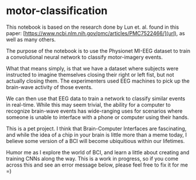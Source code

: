 # motor-classification
This notebook is based on the research done by Lun et. al. found in this paper: [https://www.ncbi.nlm.nih.gov/pmc/articles/PMC7522466/](url), as well as many others.

The purpose of the notebook is to use the Physionet MI-EEG dataset to train a convolutional neural network to classify motor-imagery events.

What that means simply, is that we have a dataset where subjects were instructed to imagine themselves closing their right or left fist, but not actually closing them. The experimenters used EEG machines to pick up the brain-wave activity of those events.

We can then use that EEG data to train a network to classify similar events in real-time. While this may seem trivial, the ability for a computer to recognize brain-wave events has wide-ranging uses for scenarios where someone is unable to interface with a phone or computer using their hands.

This is a pet project. I think that Brain-Computer Interfaces are fascinating, and while the idea of a chip in your brain is little more than a meme today, I believe some version of a BCI will become ubiquitious within our lifetimes.

Humor me as I explore the world of BCI, and learn a little about creating and training CNNs along the way. This is a work in progress, so if you come across this and see an error message below, please feel free to fix it for me =)
